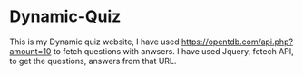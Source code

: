 # Dynamic-Quiz

This is my Dynamic quiz website, I have used https://opentdb.com/api.php?amount=10 to fetch questions with anwsers. I have used Jquery, fetech API, to get the questions, answers from that URL. 

